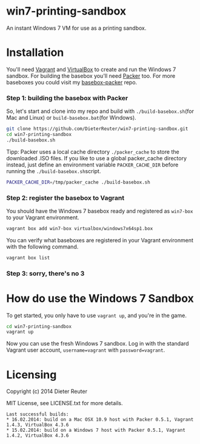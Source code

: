 # win7-printing-sandbox

An instant Windows 7 VM for use as a printing sandbox.


# Installation

You'll need [Vagrant](http://vagrantup.com) and [VirtualBox](http://virtualbox.org) to create and run the Windows 7 sandbox. For building the basebox you'll need [Packer](http://packer.io) too.  For more baseboxes you could visit my [basebox-packer](https://github.com/DieterReuter/basebox-packer) repo.


### Step 1: building the basebox with Packer

So, let's start and clone into my repo and build with `./build-basebox.sh`(for Mac and Linux) or `build-basebox.bat`(for Windows).

```bash
git clone https://github.com/DieterReuter/win7-printing-sandbox.git
cd win7-printing-sandbox
./build-basebox.sh
```

Tipp:
Packer uses a local cache directory `./packer_cache` to store the downloaded .ISO files. If you like to use a global packer_cache directory instead, just define an environment variable `PACKER_CACHE_DIR` before running the `./build-basebox.sh`script.
```bash
PACKER_CACHE_DIR=/tmp/packer_cache ./build-basebox.sh
```

### Step 2: register the basebox to Vagrant

You should have the Windows 7 basebox ready and registered as `win7-box` to your Vagrant environment.
```bash
vagrant box add win7-box virtualbox/windows7x64sp1.box
```

You can verify what baseboxes are registered in your Vagrant environment with the following command.
```bash
vagrant box list
```

### Step 3: sorry, there's no 3


# How do use the Windows 7 Sandbox

To get started, you only have to use `vagrant up`, and you're in the game.
```bash
cd win7-printing-sandbox
vagrant up
```

Now you can use the fresh Windows 7 sandbox. Log in with the standard Vagrant user account, `username=vagrant` with `password=vagrant`.


# Licensing
Copyright (c) 2014 Dieter Reuter

MIT License, see LICENSE.txt for more details.


    Last successful builds:
    * 16.02.2014: build on a Mac OSX 10.9 host with Packer 0.5.1, Vagrant 1.4.3, VirtualBox 4.3.6
    * 15.02.2014: build on a Windows 7 host with Packer 0.5.1, Vagrant 1.4.2, VirtualBox 4.3.6
